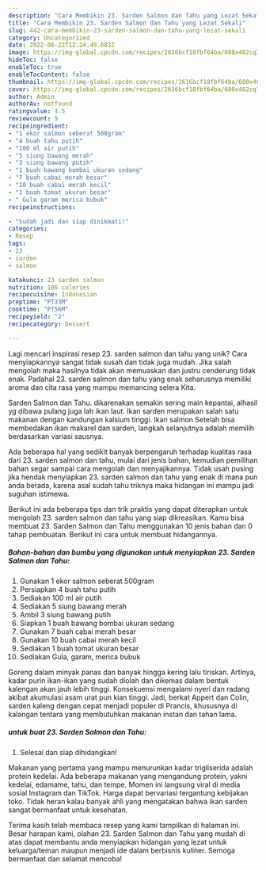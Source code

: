 ```yaml
---
description: "Cara Membikin 23. Sarden Salmon dan Tahu yang Lezat Sekali"
title: "Cara Membikin 23. Sarden Salmon dan Tahu yang Lezat Sekali"
slug: 442-cara-membikin-23-sarden-salmon-dan-tahu-yang-lezat-sekali
category: Uncategorized
date: 2022-06-22T12:24:49.683Z
image: https://img-global.cpcdn.com/recipes/2616bcf18fbf64ba/680x482cq70/23-sarden-salmon-dan-tahu-foto-resep-utama.jpg
hideToc: false
enableToc: true
enableTocContent: false
thumbnail: https://img-global.cpcdn.com/recipes/2616bcf18fbf64ba/680x482cq70/23-sarden-salmon-dan-tahu-foto-resep-utama.jpg
cover: https://img-global.cpcdn.com/recipes/2616bcf18fbf64ba/680x482cq70/23-sarden-salmon-dan-tahu-foto-resep-utama.jpg
author: Admin
authorAv: notfound
ratingvalue: 4.5
reviewcount: 9
recipeingredient:
- "1 ekor salmon seberat 500gram"
- "4 buah tahu putih"
- "100 ml air putih"
- "5 siung bawang merah"
- "3 siung bawang putih"
- "1 buah bawang bombai ukuran sedang"
- "7 buah cabai merah besar"
- "10 buah cabai merah kecil"
- "1 buah tomat ukuran besar"
- " Gula garam merica bubuk"
recipeinstructions:

- "Sudah jadi dan siap dinikmati!"
categories:
- Resep
tags:
- 23
- sarden
- salmon

katakunci: 23 sarden salmon 
nutrition: 186 calories
recipecuisine: Indonesian
preptime: "PT33M"
cooktime: "PT56M"
recipeyield: "2"
recipecategory: Dessert

---
```





Lagi mencari inspirasi resep 23. sarden salmon dan tahu yang unik? Cara menyiapkannya sangat tidak susah dan tidak juga mudah. Jika salah mengolah maka hasilnya tidak akan memuaskan dan justru cenderung tidak enak. Padahal 23. sarden salmon dan tahu yang enak seharusnya memiliki aroma dan cita rasa yang mampu memancing selera Kita.





Sarden Salmon dan Tahu. dikarenakan semakin sering main kepantai, alhasil yg dibawa pulang juga lah ikan laut. Ikan sarden merupakan salah satu makanan dengan kandungan kalsium tinggi. Ikan salmon Setelah bisa membedakan ikan makarel dan sarden, langkah selanjutnya adalah memilih berdasarkan variasi sausnya.

Ada beberapa hal yang sedikit banyak berpengaruh terhadap kualitas rasa dari 23. sarden salmon dan tahu, mulai dari jenis bahan, kemudian pemilihan bahan segar sampai cara mengolah dan menyajikannya. Tidak usah pusing jika hendak menyiapkan 23. sarden salmon dan tahu yang enak di mana pun anda berada, karena asal sudah tahu triknya maka hidangan ini mampu jadi suguhan istimewa.






Berikut ini ada beberapa tips dan trik praktis yang dapat diterapkan untuk mengolah 23. sarden salmon dan tahu yang siap dikreasikan. Kamu bisa membuat 23. Sarden Salmon dan Tahu menggunakan 10 jenis bahan dan 0 tahap pembuatan. Berikut ini cara untuk membuat hidangannya.

<!--inarticleads1-->

##### Bahan-bahan dan bumbu yang digunakan untuk menyiapkan 23. Sarden Salmon dan Tahu:

1. Gunakan 1 ekor salmon seberat 500gram
1. Persiapkan 4 buah tahu putih
1. Sediakan 100 ml air putih
1. Sediakan 5 siung bawang merah
1. Ambil 3 siung bawang putih
1. Siapkan 1 buah bawang bombai ukuran sedang
1. Gunakan 7 buah cabai merah besar
1. Gunakan 10 buah cabai merah kecil
1. Sediakan 1 buah tomat ukuran besar
1. Sediakan  Gula, garam, merica bubuk


Goreng dalam minyak panas dan banyak hingga kering lalu tiriskan. Artinya, kadar purin ikan-ikan yang sudah diolah dan dikemas dalam bentuk kalengan akan jauh lebih tinggi. Konsekuensi mengalami nyeri dan radang akibat akumulasi asam urat pun kian tinggi. Jadi, berkat Appert dan Colin, sarden kaleng dengan cepat menjadi populer di Prancis, khususnya di kalangan tentara yang membutuhkan makanan instan dan tahan lama. 

<!--inarticleads2-->

#####  untuk buat 23. Sarden Salmon dan Tahu:


1. Selesai dan siap dihidangkan!

Makanan yang pertama yang mampu menurunkan kadar trigliserida adalah protein kedelai. Ada beberapa makanan yang mengandung protein, yakni kedelai, edamame, tahu, dan tempe. Momen ini langsung viral di media sosial Instagram dan TikTok. Harga dapat bervariasi tergantung kebijakan toko. Tidak heran kalau banyak ahli yang mengatakan bahwa ikan sarden sangat bermanfaat untuk kesehatan. 

Terima kasih telah membaca resep yang kami tampilkan di halaman ini. Besar harapan kami, olahan 23. Sarden Salmon dan Tahu yang mudah di atas dapat membantu anda menyiapkan hidangan yang lezat untuk keluarga/teman maupun menjadi ide dalam berbisnis kuliner. Semoga bermanfaat dan selamat mencoba!
